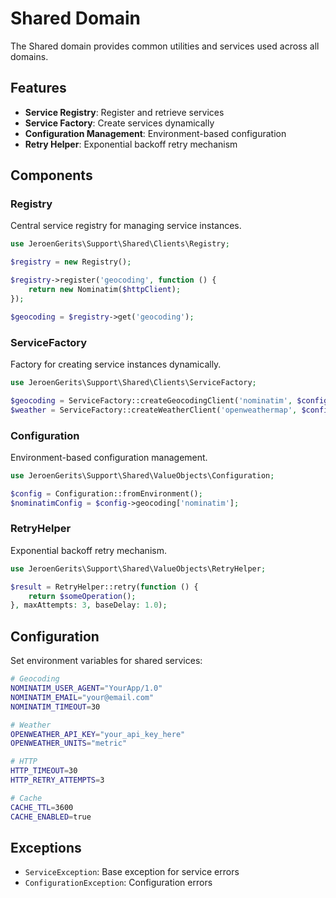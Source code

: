 # Shared Domain

The Shared domain provides common utilities and services used across all domains.

## Features

- **Service Registry**: Register and retrieve services
- **Service Factory**: Create services dynamically
- **Configuration Management**: Environment-based configuration
- **Retry Helper**: Exponential backoff retry mechanism

## Components

### Registry
Central service registry for managing service instances.

```php
use JeroenGerits\Support\Shared\Clients\Registry;

$registry = new Registry();

$registry->register('geocoding', function () {
    return new Nominatim($httpClient);
});

$geocoding = $registry->get('geocoding');
```

### ServiceFactory
Factory for creating service instances dynamically.

```php
use JeroenGerits\Support\Shared\Clients\ServiceFactory;

$geocoding = ServiceFactory::createGeocodingClient('nominatim', $config);
$weather = ServiceFactory::createWeatherClient('openweathermap', $config);
```

### Configuration
Environment-based configuration management.

```php
use JeroenGerits\Support\Shared\ValueObjects\Configuration;

$config = Configuration::fromEnvironment();
$nominatimConfig = $config->geocoding['nominatim'];
```

### RetryHelper
Exponential backoff retry mechanism.

```php
use JeroenGerits\Support\Shared\ValueObjects\RetryHelper;

$result = RetryHelper::retry(function () {
    return $someOperation();
}, maxAttempts: 3, baseDelay: 1.0);
```

## Configuration

Set environment variables for shared services:

```bash
# Geocoding
NOMINATIM_USER_AGENT="YourApp/1.0"
NOMINATIM_EMAIL="your@email.com"
NOMINATIM_TIMEOUT=30

# Weather
OPENWEATHER_API_KEY="your_api_key_here"
OPENWEATHER_UNITS="metric"

# HTTP
HTTP_TIMEOUT=30
HTTP_RETRY_ATTEMPTS=3

# Cache
CACHE_TTL=3600
CACHE_ENABLED=true
```

## Exceptions

- `ServiceException`: Base exception for service errors
- `ConfigurationException`: Configuration errors
